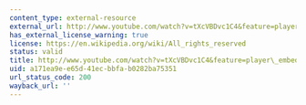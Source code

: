 ```yaml
---
content_type: external-resource
external_url: http://www.youtube.com/watch?v=tXcVBDvc1C4&feature=player_embedded
has_external_license_warning: true
license: https://en.wikipedia.org/wiki/All_rights_reserved
status: valid
title: http://www.youtube.com/watch?v=tXcVBDvc1C4&feature=player\_embedded
uid: a171ea9e-e65d-41ec-bbfa-b0282ba75351
url_status_code: 200
wayback_url: ''
---
```

